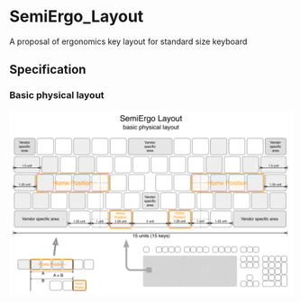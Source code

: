 # SemiErgo_Layout
A proposal of ergonomics key layout  for standard size keyboard

## Specification
### Basic physical layout
![Basic](Specification/SemiErgo_basic_physical_layout.png "Basic physical layout")
